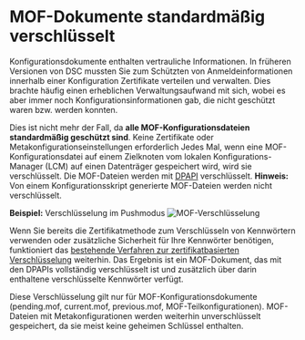 # MOF-Dokumente standardmäßig verschlüsselt

Konfigurationsdokumente enthalten vertrauliche Informationen. In früheren Versionen von DSC mussten Sie zum Schützten von Anmeldeinformationen innerhalb einer Konfiguration Zertifikate verteilen und verwalten. Dies brachte häufig einen erheblichen Verwaltungsaufwand mit sich, wobei es aber immer noch Konfigurationsinformationen gab, die nicht geschützt waren bzw. werden konnten. 

Dies ist nicht mehr der Fall, da **alle MOF-Konfigurationsdateien standardmäßig geschützt sind**. Keine Zertifikate oder Metakonfigurationseinstellungen erforderlich Jedes Mal, wenn eine MOF-Konfigurationsdatei auf einem Zielknoten vom lokalen Konfigurations-Manager (LCM) auf einen Datenträger gespeichert wird, wird sie verschlüsselt. Die MOF-Dateien werden mit [DPAPI](https://msdn.microsoft.com/en-us/library/ms995355.aspx) verschlüsselt. **Hinweis:** Von einem Konfigurationsskript generierte MOF-Dateien werden nicht verschlüsselt.

**Beispiel:** Verschlüsselung im Pushmodus ![MOF-Verschlüsselung](../images/MOF_Encryption.jpg)

Wenn Sie bereits die Zertifikatmethode zum Verschlüsseln von Kennwörtern verwenden oder zusätzliche Sicherheit für Ihre Kennwörter benötigen, funktioniert das [bestehende Verfahren zur zertifikatbasierten Verschlüsselung](https://msdn.microsoft.com/en-us/powershell/dsc/securemof) weiterhin. Das Ergebnis ist ein MOF-Dokument, das mit den DPAPIs vollständig verschlüsselt ist und zusätzlich über darin enthaltene verschlüsselte Kennwörter verfügt.

Diese Verschlüsselung gilt nur für MOF-Konfigurationsdokumente (pending.mof, current.mof, previous.mof, MOF-Teilkonfigurationen). MOF-Dateien mit Metakonfigurationen werden weiterhin unverschlüsselt gespeichert, da sie meist keine geheimen Schlüssel enthalten.


<!--HONumber=Jul16_HO1-->



